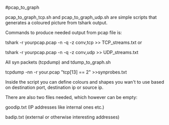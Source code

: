 
#pcap_to_graph

pcap_to_graph_tcp.sh and pcap_to_graph_udp.sh are simple scripts that generates a coloured picture from tshark output.

Commands to produce needed output from pcap file is:

tshark -r yourpcap.pcap -n -q -z conv,tcp  >> TCP_streams.txt     or

tshark -r yourpcap.pcap -n -q -z conv,udp >> UDP_streams.txt

All syn packets (tcpdump) and tdump_to_graph.sh

tcpdump -nn -r your.pcap "tcp[13] == 2" >>synprobes.txt


Inside the script you can define colours and shapes you wan't to use based on destination port, destination ip or source ip.

There are also two files needed, which however can be empty:

goodip.txt (IP addresses like internal ones etc.)

badip.txt (external or otherwise interesting addresses)
